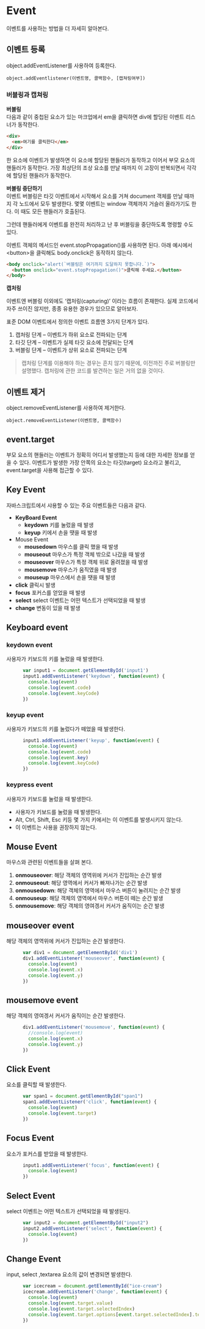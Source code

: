 # Event

이벤트를 사용하는 방법을 더 자세히 알아본다.

## 이벤트 등록

object.addEventListener를 사용하여 등록한다.

```
object.addEventlistener(이벤트명, 콜백함수, [캡쳐링여부])
```

### 버블링과 캡쳐링

**버블링**\
다음과 같이 중첩된 요소가 있는 마크업에서 em을 클릭하면 div에 할당된 이벤트 리스너가 동작한다.

```html
<div>
  <em>여기를 클릭한다</em>
</div>
```

한 요소에 이벤트가 발생하면 이 요소에 할당된 핸들러가 동작하고 이어서 부모 요소의 핸들러가 동작한다. 가장 최상단의 조상 요소를 만날 때까지 이 고장이 반복되면서 각각에 할당된 핸들러가 동작한다.

**버블링 중단하기**\
이벤트 버블링은 타깃 이벤트에서 시작해서 요소를 거쳐 document 객체를 만날 때까지 각 노드에서 모두 발생한다. 몇몇 이벤트는 window 객체까지 거슬러 올라가기도 한다. 이 때도 모든 핸들러가 호출된다.

그런데 핸들러에게 이벤트를 완전히 처리하고 난 후 버블링을 중단하도록 명령할 수도 있다.

이벤트 객체의 메서드인 event.stopPropagation()를 사용하면 된다. 아래 예시에서 \<button>을 클릭해도 body.onclick은 동작하지 않는다.

```html
<body onclick="alert(`버블링은 여기까지 도달하지 못합니다.`)">
  <button onclick="event.stopPropagation()">클릭해 주세요.</button>
</body>
```

**캡처링**

이벤트엔 버블링 이외에도 ‘캡처링(capturing)’ 이라는 흐름이 존재한다. 실제 코드에서 자주 쓰이진 않지만, 종종 유용한 경우가 있으므로 알아보자.

표준 DOM 이벤트에서 정의한 이벤트 흐름엔 3가지 단계가 있다.

1. 캡처링 단계 – 이벤트가 하위 요소로 전파되는 단계
2. 타깃 단계 – 이벤트가 실제 타깃 요소에 전달되는 단계
3. 버블링 단계 – 이벤트가 상위 요소로 전파되는 단계

> 캡처링 단계를 이용해야 하는 경우는 흔치 않기 때문에, 이전까진 주로 버블링만 설명했다. 캡처링에 관한 코드를 발견하는 일은 거의 없을 것이다.

## 이벤트 제거

object.removeEventListener를 사용하여 제거한다.

```
object.removeEventListener(이벤트명, 콜백함수)
```

## event.target

부모 요소의 핸들러는 이벤트가 정확히 어디서 발생했는지 등에 대한 자세한 정보를 얻을 수 있다. 이벤트가 발생한 가장 안쪽의 요소는 타깃(target) 요소라고 불리고, event.target을 사용해 접근할 수 있다.

## Key Event

자바스크립트에서 샤용할 수 있는 주요 이벤트들은 다음과 같다.

* **KeyBoard Event**
  * **keydown** 키를 눌렀을 때 발생
  * **keyup** 키에서 손을 땟을 때 발생
* Mouse Event
  * **mousedown** 마우스를 클릭 했을 때 발생
  * **mouseout** 마우스가 특정 객체 밖으로 나갔을 때 발생
  * **mouseover** 마우스가 특정 객체 위로 올려졌을 때 발생
  * **mousemove** 마우스가 움직였을 때 발생
  * **mouseup** 마우스에서 손을 땟을 때 발생
* **click** 클릭시 발생
* **focus** 포커스를 얻었을 때 발생
* **select** select 이벤트는 어떤 텍스트가 선택되었을 때 발생
* **change** 변동이 있을 때 발생

## Keyboard event

### keydown event

사용자가 키보드의 키를 눌렀을 때 발생한다.

```javascript
      var input1 = document.getElementById('input1')
      input1.addEventListener('keydown', function(event) {
        console.log(event)
        console.log(event.code)
        console.log(event.keyCode)
      })
```

### keyup event

사용자가 키보드의 키를 눌렀다가 떼었을 때 발생한다.

```javascript
      input1.addEventListener('keyup', function(event) {
        console.log(event)
        console.log(event.code)
        console.log(event.key)
        console.log(event.keyCode)
      })
```

### keypress event

사용자가 키보드를 눌렀을 때 발생한다.

* 사용자가 키보드를 눌렀을 때 발생한다.
* Alt, Ctrl, Shift, Esc 키등 몇 가지 키에서는 이 이벤트를 발생시키지 않는다.
* 이 이벤트는 사용을 권장하지 않는다.

## Mouse Event

마우스와 관련된 이벤트들을 살펴 본다.

1. **onmouseover**: 해당 객체의 영역위에 커서가 진입하는 순간 발생
2. **onmouseout**: 해당 영역에서 커서가 빠져나가는 순간 발생
3. **onmousedown**: 해당 객체의 영역에서 마우스 버튼이 눌려지는 순간 발생
4. **onmouseup**: 해당 객체의 영역에서 마우스 버튼이 떼는 순간 발생
5. **onmousemove**: 해당 객체의 영여겡서 커서가 움직이는 순간 발생

## mouseover event

해당 객체의 영역위에 커서가 진입하는 순간 발생한다.

```javascript
      var div1 = document.getElementById('div1')
      div1.addEventListener('mouseover', function(event) {
        console.log(event) 
        console.log(event.x)
        console.log(event.y)
      })
```

## mousemove event

해당 객체의 영여겡서 커서가 움직이는 순간 발생한다.

```javascript
      div1.addEventListener('mousemove', function(event) {
        //console.log(event) 
        console.log(event.x)
        console.log(event.y)
      })
```

## Click Event

요소를 클릭할 때 발생한다.

```javascript
      var span1 = document.getElementById("span1")
      span1.addEventListener('click', function(event) {
        console.log(event)
        console.log(event.target)
      })
```

## Focus Event

요소가 포커스를 받았을 때 발생한다.

```javascript
      input1.addEventListener('focus', function(event) {
        console.log(event)
      })
```

## Select Event

select 이벤트는 어떤 텍스트가 선택되었을 때 발생된다.

```javascript
      var input2 = document.getElementById("input2")
      input2.addEventListener('select', function(event) {
        console.log(event)
      })
```

## Change Event

input, select ,textarea 요소의 값이 변경되면 발생한다.

```javascript
      var icecream = document.getElementById("ice-cream")
      icecream.addEventListener('change', function(event) {
        console.log(event)
        console.log(event.target.value)
        console.log(event.target.selectedIndex)
        console.log(event.target.options[event.target.selectedIndex].text)
      })
```
